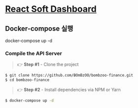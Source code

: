 # [React Soft Dashboard](https://appseed.us/product/soft-ui-dashboard/api-server-nodejs/react/)

## Docker-compose 실행

docker-compose up -d


### Compile the API Server

> 👉 **Step #1** - Clone the project

```bash
$ git clone https://github.com/BOmBzOO/bombzoo-finance.git
$ cd bombzoo-finance
```

> 👉 **Step #2** - Install dependencies via NPM or Yarn

```bash
$ docker-compose up -d
```

